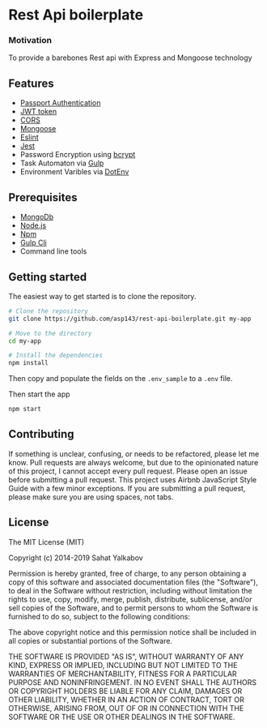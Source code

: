 # Rest Api boilerplate

### Motivation
To provide a barebones Rest api with Express and Mongoose technology

## Features
- [Passport Authentication](http://www.passportjs.org/)
- [JWT token](https://jwt.io/)
- [CORS](https://github.com/expressjs/cors#readme)
- [Mongoose](https://mongoosejs.com/)
- [Eslint](https://eslint.org/)
- [Jest](https://jestjs.io/)
- Password Encryption using [bcrypt](https://www.npmjs.com/package/bcrypt)
- Task Automaton via [Gulp](https://gulpjs.com/)
- Environment Varibles via [DotEnv](https://www.npmjs.com/package/dotenv)


## Prerequisites
- [MongoDb](https://www.mongodb.com/)
- [Node.js](https://nodejs.org/en/)
- [Npm](https://www.npmjs.com/)
- [Gulp Cli](https://gulpjs.com/)
- Command line tools

## Getting started
The easiest way to get started is to clone the repository.
```bash
# Clone the repository
git clone https://github.com/asp143/rest-api-boilerplate.git my-app

# Move to the directory
cd my-app

# Install the dependencies
npm install
```
Then copy and populate the fields on the `.env_sample` to a `.env` file.

Then start the app
```bash
npm start
```
## Contributing

If something is unclear, confusing, or needs to be refactored, please let me know. Pull requests are always welcome, but due to the opinionated nature of this project, I cannot accept every pull request. Please open an issue before submitting a pull request. This project uses Airbnb JavaScript Style Guide with a few minor exceptions. If you are submitting a pull request, please make sure you are using spaces, not tabs.

## License

The MIT License (MIT)

Copyright (c) 2014-2019 Sahat Yalkabov

Permission is hereby granted, free of charge, to any person obtaining a copy of this software and associated documentation files (the "Software"), to deal in the Software without restriction, including without limitation the rights to use, copy, modify, merge, publish, distribute, sublicense, and/or sell copies of the Software, and to permit persons to whom the Software is furnished to do so, subject to the following conditions:

The above copyright notice and this permission notice shall be included in all copies or substantial portions of the Software.

THE SOFTWARE IS PROVIDED "AS IS", WITHOUT WARRANTY OF ANY KIND, EXPRESS OR IMPLIED, INCLUDING BUT NOT LIMITED TO THE WARRANTIES OF MERCHANTABILITY, FITNESS FOR A PARTICULAR PURPOSE AND NONINFRINGEMENT. IN NO EVENT SHALL THE AUTHORS OR COPYRIGHT HOLDERS BE LIABLE FOR ANY CLAIM, DAMAGES OR OTHER LIABILITY, WHETHER IN AN ACTION OF CONTRACT, TORT OR OTHERWISE, ARISING FROM, OUT OF OR IN CONNECTION WITH THE SOFTWARE OR THE USE OR OTHER DEALINGS IN THE SOFTWARE.